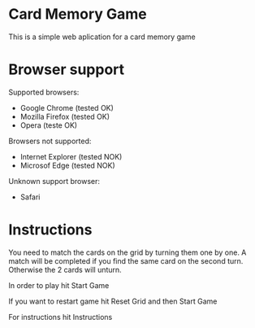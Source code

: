 # Card Memory Game

This is a simple web aplication for a card memory game

# Browser support

Supported browsers:
- Google Chrome (tested OK)
- Mozilla Firefox (tested OK)
- Opera (teste OK)

Browsers not supported:
- Internet Explorer (tested NOK)
- Microsof Edge (tested NOK)

Unknown support browser:
- Safari

# Instructions

You need to match the cards on the grid by turning them one by one. A match will be completed if you find the same card on the second turn. Otherwise the 2 cards will unturn.

In order to play hit Start Game

If you want to restart game hit Reset Grid and then Start Game

For instructions hit Instructions